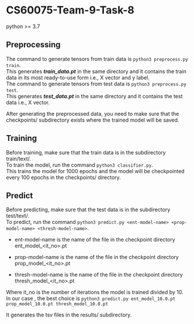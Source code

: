 # CS60075-Team-9-Task-8

python >= 3.7

## Preprocessing

The command to generate tensors from train data is `python3 preprocess.py train`.  
This generates ***train_data.pt*** in the same directory and it contains the train data in its most ready-to-use form i.e., X vector and y label.  
The command to generate tensors from test data is `python3 preprocess.py test`.  
This generates ***test_data.pt*** in the same directory and it contains the test data i.e., X vector.  

After generating the preprocessed data, you need to make sure that the checkpoints/ subdirectory exists where the trained model will be saved.  

## Training

Before training, make sure that the train data is in the subdirectory train/text/.  
To train the model, run the command `python3 classifier.py`.  
This trains the model for 1000 epochs and the model will be checkpointed every 100 epochs in the checkpoints/ directory.  

## Predict

Before predicting, make sure that the test data is in the subdirectory test/text/.  
To predict, run the command `python3 predict.py <ent-model-name> <prop-model-name> <thresh-model-name>`.

* ent-model-name is the name of the file in the checkpoint directory ent_model_\<it_no\>.pt

* prop-model-name is the name of the file in the checkpoint directory prop_model_\<it_no\>.pt

* thresh-model-name is the name of the file in the checkpoint directory thresh_model_\<it_no\>.pt

Where it_no is the number of iterations the model is trained divided by 10.  
In our case , the best choice is `python3 predict.py ent_model_10.0.pt prop_model_10.0.pt thresh_model_10.0.pt`

It generates the tsv files in the results/ subdirectory.  